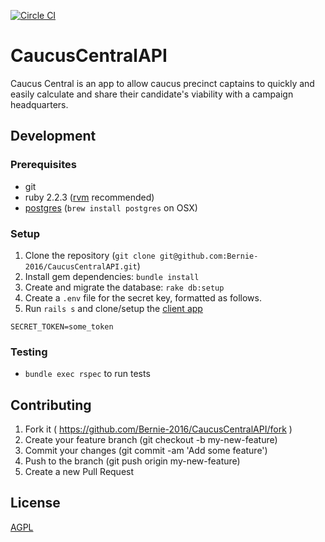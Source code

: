 [![Circle CI](https://circleci.com/gh/Bernie-2016/CaucusCentralAPI.svg?style=svg)](https://circleci.com/gh/Bernie-2016/CaucusCentralAPI)

# CaucusCentralAPI

Caucus Central is an app to allow caucus precinct captains to quickly and easily calculate and share their candidate's viability with a campaign headquarters.

## Development

### Prerequisites

* git
* ruby 2.2.3 ([rvm](https://rvm.io/) recommended)
* [postgres](http://www.postgresql.org/) (`brew install postgres` on OSX)

### Setup

1. Clone the repository (`git clone git@github.com:Bernie-2016/CaucusCentralAPI.git`)
2. Install gem dependencies: `bundle install`
3. Create and migrate the database: `rake db:setup`
4. Create a `.env` file for the secret key, formatted as follows.
5. Run `rails s` and clone/setup the [client app](https://github.com/Bernie-2016/CaucusCentralFrontend)

```
SECRET_TOKEN=some_token
```

### Testing

* `bundle exec rspec` to run tests

## Contributing

1. Fork it ( https://github.com/Bernie-2016/CaucusCentralAPI/fork )
2. Create your feature branch (git checkout -b my-new-feature)
3. Commit your changes (git commit -am 'Add some feature')
4. Push to the branch (git push origin my-new-feature)
5. Create a new Pull Request

## License

[AGPL](http://www.gnu.org/licenses/agpl-3.0.en.html)
